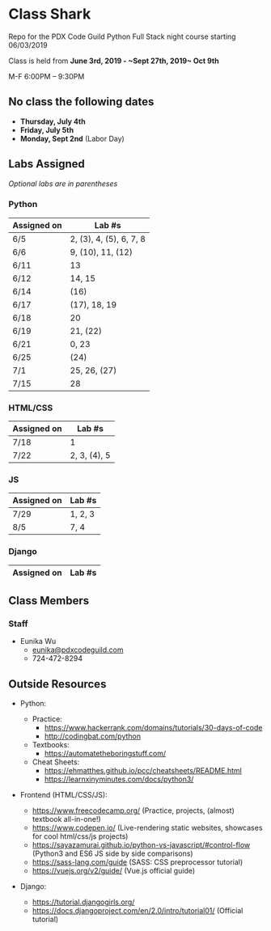 # Class Shark
Repo for the PDX Code Guild Python Full Stack night course starting 06/03/2019

Class is held from **June 3rd, 2019 - ~Sept 27th, 2019~ Oct 9th**

M-F 6:00PM – 9:30PM

## No class the following dates
- **Thursday, July 4th**
- **Friday, July 5th**
- **Monday, Sept 2nd** (Labor Day)

## Labs Assigned
*Optional labs are in parentheses*

### Python 
| Assigned on | Lab \#s |
| ------------- | ---- |
| 6/5 | 2, (3), 4, (5), 6, 7, 8 |
| 6/6 | 9, (10), 11, (12) |
| 6/11 | 13 |
| 6/12 | 14, 15 |
| 6/14 | (16) |
| 6/17 | (17), 18, 19 |
| 6/18 | 20 |
| 6/19 | 21, (22) |
| 6/21 | 0, 23 |
| 6/25 | (24) |
| 7/1 | 25, 26, (27) |
| 7/15 | 28 |


### HTML/CSS 
| Assigned on | Lab \#s |
| ------------- | ---- |
| 7/18 | 1 |
| 7/22 | 2, 3, (4), 5 |

### JS
| Assigned on | Lab \#s |
| ------------- | ---- |
| 7/29 | 1, 2, 3 |
| 8/5 | 7, 4 |


### Django
| Assigned on | Lab \#s |
| ------------- | ---- |


## Class Members

### Staff
- Eunika Wu
    - eunika@pdxcodeguild.com
    - 724-472-8294
        
## Outside Resources
- Python: 
    - Practice:
        - https://www.hackerrank.com/domains/tutorials/30-days-of-code 
        - http://codingbat.com/python
    - Textbooks:
        - https://automatetheboringstuff.com/
    - Cheat Sheets:
        - https://ehmatthes.github.io/pcc/cheatsheets/README.html
        - https://learnxinyminutes.com/docs/python3/
        
- Frontend (HTML/CSS/JS):
    - https://www.freecodecamp.org/ (Practice, projects, (almost) textbook all-in-one!)
    - https://www.codepen.io/ (Live-rendering static websites, showcases for cool html/css/js projects)
    - https://sayazamurai.github.io/python-vs-javascript/#control-flow (Python3 and ES6 JS side by side comparisons)
    - https://sass-lang.com/guide (SASS: CSS preprocessor tutorial)
    - https://vuejs.org/v2/guide/ (Vue.js official guide)
    
- Django:
    - https://tutorial.djangogirls.org/
    - https://docs.djangoproject.com/en/2.0/intro/tutorial01/ (Official tutorial)
